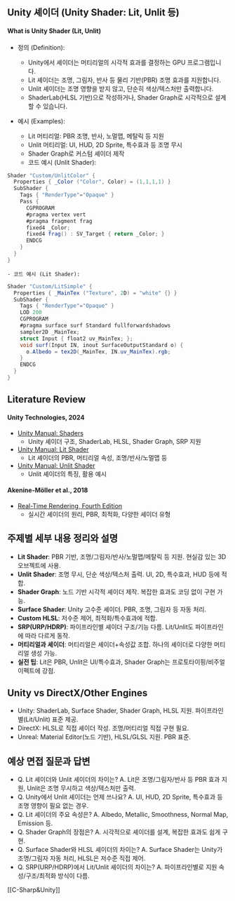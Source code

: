 
## Unity 셰이더 (Unity Shader: Lit, Unlit 등)

#### What is Unity Shader (Lit, Unlit)

- 정의 (Definition):
    - Unity에서 셰이더는 머티리얼의 시각적 효과를 결정하는 GPU 프로그램입니다.
    - Lit 셰이더는 조명, 그림자, 반사 등 물리 기반(PBR) 조명 효과를 지원합니다.
    - Unlit 셰이더는 조명 영향을 받지 않고, 단순히 색상/텍스처만 출력합니다.
    - ShaderLab(HLSL 기반)으로 작성하거나, Shader Graph로 시각적으로 설계할 수 있습니다.

- 예시 (Examples):
    - Lit 머티리얼: PBR 조명, 반사, 노멀맵, 메탈릭 등 지원
    - Unlit 머티리얼: UI, HUD, 2D Sprite, 특수효과 등 조명 무시
    - Shader Graph로 커스텀 셰이더 제작
    - 코드 예시 (Unlit Shader):
```csharp
Shader "Custom/UnlitColor" {
  Properties { _Color ("Color", Color) = (1,1,1,1) }
  SubShader {
    Tags { "RenderType"="Opaque" }
    Pass {
      CGPROGRAM
      #pragma vertex vert
      #pragma fragment frag
      fixed4 _Color;
      fixed4 frag() : SV_Target { return _Color; }
      ENDCG
    }
  }
}
```
    - 코드 예시 (Lit Shader):
```csharp
Shader "Custom/LitSimple" {
  Properties { _MainTex ("Texture", 2D) = "white" {} }
  SubShader {
    Tags { "RenderType"="Opaque" }
    LOD 200
    CGPROGRAM
    #pragma surface surf Standard fullforwardshadows
    sampler2D _MainTex;
    struct Input { float2 uv_MainTex; };
    void surf(Input IN, inout SurfaceOutputStandard o) {
      o.Albedo = tex2D(_MainTex, IN.uv_MainTex).rgb;
    }
    ENDCG
  }
}
```

## Literature Review

#### Unity Technologies, 2024
- [Unity Manual: Shaders](https://docs.unity3d.com/kr/2022.3/Manual/Shaders.html)
    - Unity 셰이더 구조, ShaderLab, HLSL, Shader Graph, SRP 지원
- [Unity Manual: Lit Shader](https://docs.unity3d.com/kr/2022.3/Manual/shader-lit.html)
    - Lit 셰이더의 PBR, 머티리얼 속성, 조명/반사/노멀맵 등
- [Unity Manual: Unlit Shader](https://docs.unity3d.com/kr/2022.3/Manual/shader-unlit.html)
    - Unlit 셰이더의 특징, 활용 예시

#### Akenine-Möller et al., 2018
- [Real-Time Rendering, Fourth Edition](https://www.crcpress.com/Real-Time-Rendering-Fourth-Edition/Akenine-Moller-Haines-Hoffman/p/book/9781138627000)
    - 실시간 셰이더의 원리, PBR, 최적화, 다양한 셰이더 유형

## 주제별 세부 내용 정리와 설명
- **Lit Shader**: PBR 기반, 조명/그림자/반사/노멀맵/메탈릭 등 지원. 현실감 있는 3D 오브젝트에 사용.
- **Unlit Shader**: 조명 무시, 단순 색상/텍스처 출력. UI, 2D, 특수효과, HUD 등에 적합.
- **Shader Graph**: 노드 기반 시각적 셰이더 제작. 복잡한 효과도 코딩 없이 구현 가능.
- **Surface Shader**: Unity 고수준 셰이더. PBR, 조명, 그림자 등 자동 처리.
- **Custom HLSL**: 저수준 제어, 최적화/특수효과에 적합.
- **SRP(URP/HDRP)**: 파이프라인별 셰이더 구조/기능 다름. Lit/Unlit도 파이프라인에 따라 다르게 동작.
- **머티리얼과 셰이더**: 머티리얼은 셰이더+속성값 조합. 하나의 셰이더로 다양한 머티리얼 생성 가능.
- **실전 팁**: Lit은 PBR, Unlit은 UI/특수효과, Shader Graph는 프로토타이핑/비주얼 이펙트에 강점.

## Unity vs DirectX/Other Engines
- Unity: ShaderLab, Surface Shader, Shader Graph, HLSL 지원. 파이프라인별(Lit/Unlit) 표준 제공.
- DirectX: HLSL로 직접 셰이더 작성. 조명/머티리얼 직접 구현 필요.
- Unreal: Material Editor(노드 기반), HLSL/GLSL 지원. PBR 표준.

## 예상 면접 질문과 답변
- Q. Lit 셰이더와 Unlit 셰이더의 차이는?
  A. Lit은 조명/그림자/반사 등 PBR 효과 지원, Unlit은 조명 무시하고 색상/텍스처만 출력.
- Q. Unity에서 Unlit 셰이더는 언제 쓰나요?
  A. UI, HUD, 2D Sprite, 특수효과 등 조명 영향이 필요 없는 경우.
- Q. Lit 셰이더의 주요 속성은?
  A. Albedo, Metallic, Smoothness, Normal Map, Emission 등.
- Q. Shader Graph의 장점은?
  A. 시각적으로 셰이더를 설계, 복잡한 효과도 쉽게 구현.
- Q. Surface Shader와 HLSL 셰이더의 차이는?
  A. Surface Shader는 Unity가 조명/그림자 자동 처리, HLSL은 저수준 직접 제어.
- Q. SRP(URP/HDRP)에서 Lit/Unlit 셰이더의 차이는?
  A. 파이프라인별로 지원 속성/구조/최적화 방식이 다름.

[[C-Sharp&Unity]]